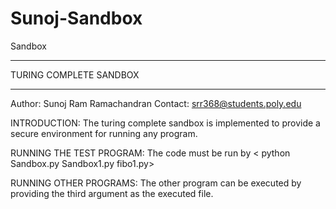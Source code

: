 Sunoj-Sandbox
=============

Sandbox

*******
TURING COMPLETE SANDBOX

*******

Author: Sunoj Ram Ramachandran
Contact: srr368@students.poly.edu


INTRODUCTION:
  The turing complete sandbox is implemented to provide a secure environment for running any program. 
  
  
RUNNING THE TEST PROGRAM: 
 The code must be run by < python Sandbox.py Sandbox1.py fibo1.py>
 
RUNNING OTHER PROGRAMS:
  The other program can be executed by providing the third argument as the executed file. 
  
  
 
 

